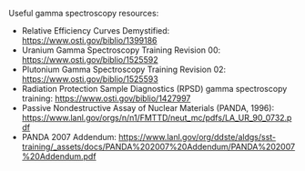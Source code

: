 Useful gamma spectroscopy resources:
- Relative Efficiency Curves Demystified: https://www.osti.gov/biblio/1399186
- Uranium Gamma Spectroscopy Training Revision 00: https://www.osti.gov/biblio/1525592
- Plutonium Gamma Spectroscopy Training Revision 02: https://www.osti.gov/biblio/1525593
- Radiation Protection Sample Diagnostics (RPSD) gamma spectroscopy training: https://www.osti.gov/biblio/1427997
- Passive Nondestructive Assay of Nuclear Materials (PANDA, 1996): https://www.lanl.gov/orgs/n/n1/FMTTD/neut_mc/pdfs/LA_UR_90_0732.pdf
- PANDA 2007 Addendum: https://www.lanl.gov/org/ddste/aldgs/sst-training/_assets/docs/PANDA%202007%20Addendum/PANDA%202007%20Addendum.pdf

